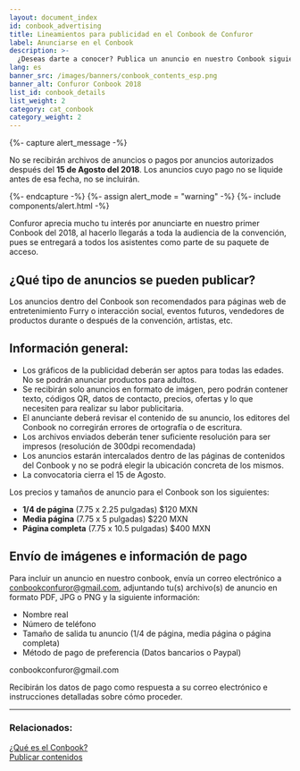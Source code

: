 ```yaml
---
layout: document_index
id: conbook_advertising
title: Lineamientos para publicidad en el Conbook de Confuror
label: Anunciarse en el Conbook
description: >-
  ¿Deseas darte a conocer? Publica un anuncio en nuestro Conbook siguiendo estos pasos.
lang: es
banner_src: /images/banners/conbook_contents_esp.png
banner_alt: Confuror Conbook 2018
list_id: conbook_details
list_weight: 2
category: cat_conbook
category_weight: 2
---
```


{%- capture alert_message -%}
  <p>No se recibirán archivos de anuncios o pagos por anuncios autorizados después del <b>15 de Agosto del 2018</b>. Los anuncios cuyo pago no se liquide antes de esa fecha, no se incluirán.</p>
{%- endcapture -%}
{%- assign alert_mode = "warning" -%}
{%- include components/alert.html -%}

Confuror aprecia mucho tu interés por anunciarte en nuestro primer Conbook del 2018, al hacerlo llegarás a toda la audiencia de la convención, pues se entregará a todos los asistentes como parte de su paquete de acceso.

## ¿Qué tipo de anuncios se pueden publicar?
Los anuncios dentro del Conbook son recomendados para páginas web de entretenimiento Furry o interacción social, eventos futuros, vendedores de productos durante o después de la convención, artistas, etc.

## Información general:
- Los gráficos de la publicidad deberán ser aptos para todas las edades. No se podrán anunciar productos para adultos.
- Se recibirán solo anuncios en formato de imágen, pero podrán contener texto, códigos QR, datos de contacto, precios, ofertas y lo que necesiten para realizar su labor publicitaria.
- El anunciante deberá revisar el contenido de su anuncio, los editores del Conbook no corregirán errores de ortografía o de escritura.
- Los archivos enviados deberán tener suficiente resolución para ser impresos (resolución de 300dpi recomendada)
- Los anuncios estarán intercalados dentro de las páginas de contenidos del Conbook y no se podrá elegir la ubicación concreta de los mismos.
- La convocatoria cierra el 15 de Agosto.

Los precios y tamaños de anuncio para el Conbook son los siguientes:
- **1/4 de página** (7.75 x 2.25 pulgadas) $120 MXN
- **Media página** (7.75 x 5 pulgadas) $220 MXN
- **Página completa** (7.75 x 10.5 pulgadas) $400 MXN

## Envío de imágenes e información de pago
Para incluir un anuncio en nuestro conbook, envía un correo electrónico a [conbookconfuror@gmail.com](mailto:conbookconfuror@gmail.com), adjuntando tu(s) archivo(s) de anuncio en formato PDF, JPG o PNG y la siguiente información:
- Nombre real
- Número de teléfono
- Tamaño de salida tu anuncio (1/4 de página, media página o página completa)
- Método de pago de preferencia (Datos bancarios o Paypal)

<div class="conbook__contact">
  <div class="conbook__contact-icon">
    <i class="fa fa-envelope"></i>
  </div>
  <div class="conbook__contact-content">conbookconfuror@gmail.com</div>
</div>

Recibirán los datos de pago como respuesta a su correo electrónico e instrucciones detalladas sobre cómo proceder.

---
### Relacionados:

<div class="conbook__related-row">
  <div class="conbook__related-col">
    <a href="/es/conbook/" class="conbook__related-content-button conbook__related-content-button--about">¿Qué es el Conbook?</a>
  </div>
  <div class="conbook__related-col">
    <a href="/es/conbook/contenidos" class="conbook__related-content-button conbook__related-content-button--contents">Publicar contenidos</a>
  </div>
</div>